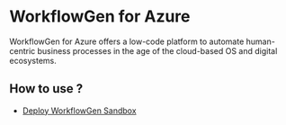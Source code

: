 # WorkflowGen for Azure

WorkflowGen for Azure offers a low-code platform to automate human-centric business processes in the age of the cloud-based OS and digital ecosystems. 

## How to use ?

- [Deploy WorkflowGen Sandbox](sandbox)